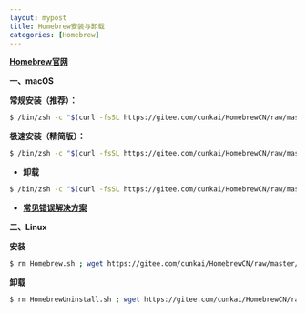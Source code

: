 ```yaml
---
layout: mypost
title: Homebrew安装与卸载
categories: [Homebrew]
---
```


**[Homebrew官网](https://brew.sh/)**

**一、macOS**

**常规安装（推荐）：**

```bash
$ /bin/zsh -c "$(curl -fsSL https://gitee.com/cunkai/HomebrewCN/raw/master/Homebrew.sh)"
```

**极速安装（精简版）：**

```bash
$ /bin/zsh -c "$(curl -fsSL https://gitee.com/cunkai/HomebrewCN/raw/master/Homebrew.sh)" speed
```

- **卸载**

```bash
$ /bin/zsh -c "$(curl -fsSL https://gitee.com/cunkai/HomebrewCN/raw/master/HomebrewUninstall.sh)"
```

- **[常见错误解决方案](https://gitee.com/cunkai/HomebrewCN/blob/master/error.md)**

**二、Linux**

**安装**

```bash
$ rm Homebrew.sh ; wget https://gitee.com/cunkai/HomebrewCN/raw/master/Homebrew.sh ; bash Homebrew.sh
```

**卸载**

```bash
$ rm HomebrewUninstall.sh ; wget https://gitee.com/cunkai/HomebrewCN/raw/master/HomebrewUninstall.sh ; bash HomebrewUninstall.sh
```
